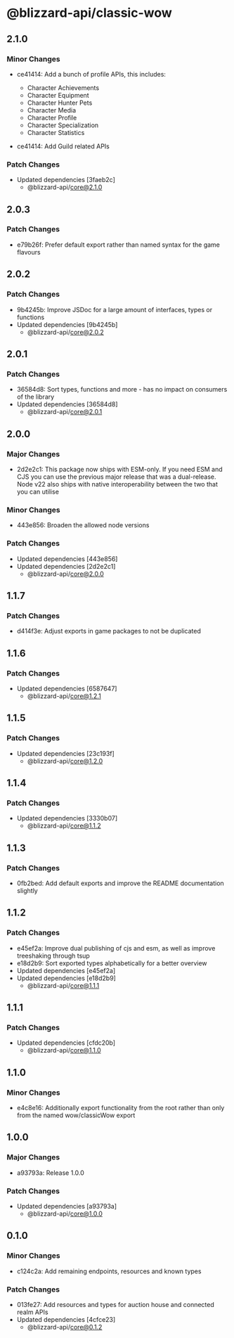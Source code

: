 # @blizzard-api/classic-wow

## 2.1.0

### Minor Changes

- ce41414: Add a bunch of profile APIs, this includes:

  - Character Achievements
  - Character Equipment
  - Character Hunter Pets
  - Character Media
  - Character Profile
  - Character Specialization
  - Character Statistics

- ce41414: Add Guild related APIs

### Patch Changes

- Updated dependencies [3faeb2c]
  - @blizzard-api/core@2.1.0

## 2.0.3

### Patch Changes

- e79b26f: Prefer default export rather than named syntax for the game flavours

## 2.0.2

### Patch Changes

- 9b4245b: Improve JSDoc for a large amount of interfaces, types or functions
- Updated dependencies [9b4245b]
  - @blizzard-api/core@2.0.2

## 2.0.1

### Patch Changes

- 36584d8: Sort types, functions and more - has no impact on consumers of the library
- Updated dependencies [36584d8]
  - @blizzard-api/core@2.0.1

## 2.0.0

### Major Changes

- 2d2e2c1: This package now ships with ESM-only. If you need ESM and CJS you can use the previous major release that was a dual-release. Node v22 also ships with native interoperability between the two that you can utilise

### Minor Changes

- 443e856: Broaden the allowed node versions

### Patch Changes

- Updated dependencies [443e856]
- Updated dependencies [2d2e2c1]
  - @blizzard-api/core@2.0.0

## 1.1.7

### Patch Changes

- d414f3e: Adjust exports in game packages to not be duplicated

## 1.1.6

### Patch Changes

- Updated dependencies [6587647]
  - @blizzard-api/core@1.2.1

## 1.1.5

### Patch Changes

- Updated dependencies [23c193f]
  - @blizzard-api/core@1.2.0

## 1.1.4

### Patch Changes

- Updated dependencies [3330b07]
  - @blizzard-api/core@1.1.2

## 1.1.3

### Patch Changes

- 0fb2bed: Add default exports and improve the README documentation slightly

## 1.1.2

### Patch Changes

- e45ef2a: Improve dual publishing of cjs and esm, as well as improve treeshaking through tsup
- e18d2b9: Sort exported types alphabetically for a better overview
- Updated dependencies [e45ef2a]
- Updated dependencies [e18d2b9]
  - @blizzard-api/core@1.1.1

## 1.1.1

### Patch Changes

- Updated dependencies [cfdc20b]
  - @blizzard-api/core@1.1.0

## 1.1.0

### Minor Changes

- e4c8e16: Additionally export functionality from the root rather than only from the named wow/classicWow export

## 1.0.0

### Major Changes

- a93793a: Release 1.0.0

### Patch Changes

- Updated dependencies [a93793a]
  - @blizzard-api/core@1.0.0

## 0.1.0

### Minor Changes

- c124c2a: Add remaining endpoints, resources and known types

### Patch Changes

- 013fe27: Add resources and types for auction house and connected realm APIs
- Updated dependencies [4cfce23]
  - @blizzard-api/core@0.1.2
